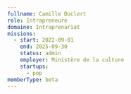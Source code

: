 ```yaml
---
fullname: Camille Duclert
role: Intrapreneure
domaine: Intraprenariat
missions:
  - start: 2022-09-01
    end: 2025-09-30
    status: admin
    employer: Ministère de la culture
    startups:
      - pop
memberType: beta
---
```

